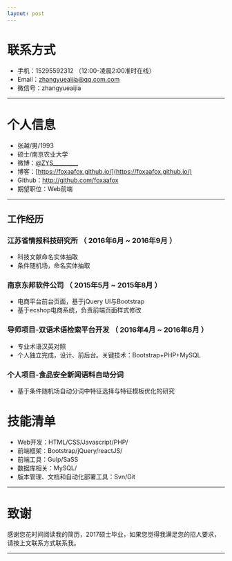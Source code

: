 ```yaml
---
layout: post
---
```


# 联系方式
- 手机：15295592312 （12:00-凌晨2:00准时在线）
- Email：zhangyueaijia@qq.com.com 
- 微信号：zhangyueaijia

---

# 个人信息

 - 张越/男/1993 
 - 硕士/南京农业大学 
 - 微博：[@ZYS_________](http://weibo.com/u/2698725032) 
 - 博客：[https://foxaafox.github.io/](https://foxaafox.github.io/)
 - Github：http://github.com/foxaafox 
 - 期望职位：Web前端

---

## 工作经历
### 江苏省情报科技研究所 （ 2016年6月 ~ 2016年9月 ）
- 科技文献命名实体抽取
- 条件随机场，命名实体抽取
### 南京东邦软件公司 （ 2015年5月 ~ 2015年8月 ）
- 电商平台前台页面，基于jQuery UI与Bootstrap
- 基于ecshop电商系统，负责前端页面样式修改
### 导师项目-双语术语检索平台开发 （ 2016年4月 ~ 2016年6月 ）
- 专业术语汉英对照
- 个人独立完成，设计、前后台。关键技术：Bootstrap+PHP+MySQL
### 个人项目-食品安全新闻语料自动分词 
- 基于条件随机场自动分词中特征选择与特征模板优化的研究


# 技能清单
- Web开发：HTML/CSS/Javascript/PHP/
- 前端框架：Bootstrap/jQuery/reactJS/
- 前端工具：Gulp/SaSS
- 数据库相关：MySQL/
- 版本管理、文档和自动化部署工具：Svn/Git

---

# 致谢
感谢您花时间阅读我的简历，2017硕士毕业，如果您觉得我满足您的招人要求，请按上文联系方式联系我。

---